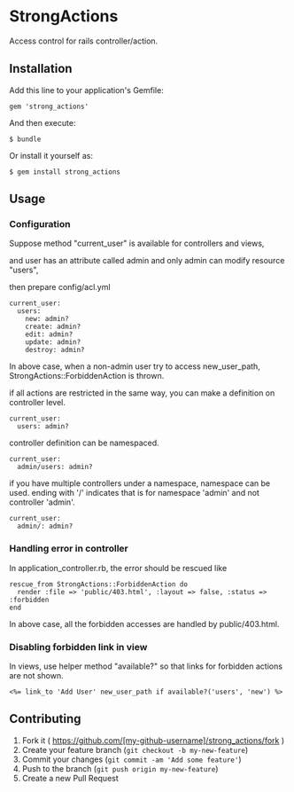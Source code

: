 # StrongActions

Access control for rails controller/action.

## Installation

Add this line to your application's Gemfile:

    gem 'strong_actions'

And then execute:

    $ bundle

Or install it yourself as:

    $ gem install strong_actions

## Usage


### Configuration

Suppose method "current_user" is available for controllers and views,

and user has an attribute called admin and only admin can modify resource "users",

then prepare config/acl.yml

    current_user:
      users:
        new: admin?
        create: admin?
        edit: admin?
        update: admin?
        destroy: admin?

In above case, when a non-admin user try to access new_user_path, StrongActions::ForbiddenAction is thrown.

if all actions are restricted in the same way, you can make a definition on controller level.

    current_user:
      users: admin?

controller definition can be namespaced.

    current_user:
      admin/users: admin?

if you have multiple controllers under a namespace, namespace can be used.
ending with '/' indicates that is for namespace 'admin' and not controller 'admin'.

    current_user:
      admin/: admin?


### Handling error in controller

In application_controller.rb, the error should be rescued like

    rescue_from StrongActions::ForbiddenAction do
      render :file => 'public/403.html', :layout => false, :status => :forbidden
    end

In above case, all the forbidden accesses are handled by public/403.html.

### Disabling forbidden link in view

In views, use helper method "available?" so that links for forbidden actions are not shown.

    <%= link_to 'Add User' new_user_path if available?('users', 'new') %>

## Contributing

1. Fork it ( https://github.com/[my-github-username]/strong_actions/fork )
2. Create your feature branch (`git checkout -b my-new-feature`)
3. Commit your changes (`git commit -am 'Add some feature'`)
4. Push to the branch (`git push origin my-new-feature`)
5. Create a new Pull Request
